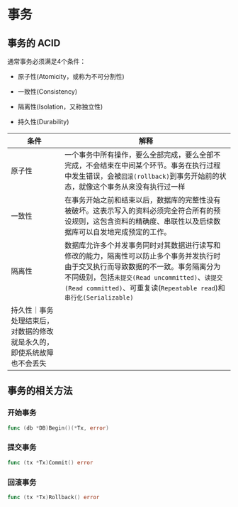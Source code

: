 # 事务

## 事务的 ACID

通常事务必须满足4个条件：

+ 原子性(Atomicity，或称为不可分割性)

+ 一致性(Consistency)

+ 隔离性(Isolation，又称独立性)

+ 持久性(Durability)

|条件|解释|
|----|----|
|原子性|一个事务中所有操作，要么全部完成，要么全部不完成，不会结束在中间某个环节。事务在执行过程中发生错误，会被`回滚(rollback)`到事务开始前的状态，就像这个事务从来没有执行过一样|
|一致性|在事务开始之前和结束以后，数据库的完整性没有被破坏。这表示写入的资料必须完全符合所有的预设规则，这包含资料的精确度、串联性以及后续数据库可以自发地完成预定的工作。|
|隔离性|数据库允许多个并发事务同时对其数据进行读写和修改的能力，隔离性可以防止多个事务并发执行时由于交叉执行而导致数据的不一致。事务隔离分为不同级别，包括`未提交(Read uncommitted)`、`读提交(Read committed)`、可重复读(`Repeatable read`)和`串行化(Serializable)`|
|持久性｜事务处理结束后，对数据的修改就是永久的，即使系统故障也不会丢失|

## 事务的相关方法

### 开始事务

```go
func (db *DB)Begin()(*Tx, error)
```

### 提交事务

```go
func (tx *Tx)Commit() error
```
### 回滚事务

```go
func (tx *Tx)Rollback() error
```
